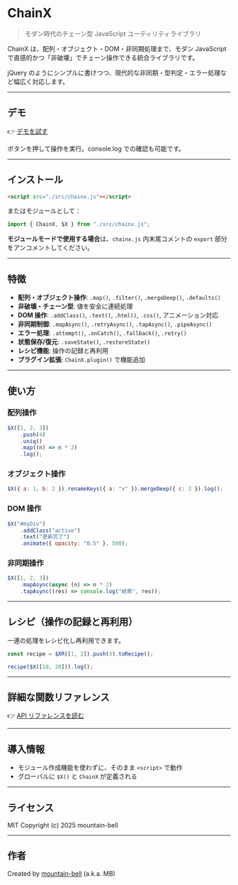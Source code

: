 # ChainX

> モダン時代のチェーン型 JavaScript ユーティリティライブラリ

ChainX は、配列・オブジェクト・DOM・非同期処理まで、モダン JavaScript で直感的かつ「非破壊」でチェーン操作できる統合ライブラリです。

jQuery のようにシンプルに書けつつ、現代的な非同期・型判定・エラー処理など幅広く対応します。

---

## デモ

👉 [デモを試す](https://mountain-bell.github.io/chainx/test/demo.html)

ボタンを押して操作を実行。console.log での確認も可能です。

---

## インストール

```html
<script src="./src/chainx.js"></script>
```

またはモジュールとして：

```js
import { ChainX, $X } from "./src/chainx.js";
```

**モジュールモードで使用する場合**は、`chainx.js` 内末尾コメントの `export` 部分をアンコメントしてください。

---

## 特徴

- **配列・オブジェクト操作**: `.map()`, `.filter()`, `.mergeDeep()`, `.defaults()`
- **非破壊・チェーン型**: 値を安全に連続処理
- **DOM 操作**: `.addClass()`, `.text()`, `.html()`, `.css()`, アニメーション対応
- **非同期制御**: `.mapAsync()`, `.retryAsync()`, `.tapAsync()`, `.pipeAsync()`
- **エラー処理**: `.attempt()`, `.onCatch()`, `.fallback()`, `.retry()`
- **状態保存/復元**: `.saveState()`, `.restoreState()`
- **レシピ機能**: 操作の記録と再利用
- **プラグイン拡張**: `ChainX.plugin()` で機能追加

---

## 使い方

### 配列操作

```js
$X([1, 2, 3])
	.push(4)
	.uniq()
	.map((n) => n * 2)
	.log();
```

### オブジェクト操作

```js
$X({ a: 1, b: 2 }).renameKeys({ a: "x" }).mergeDeep({ c: 3 }).log();
```

### DOM 操作

```js
$X("#myDiv")
	.addClass("active")
	.text("更新完了")
	.animate({ opacity: "0.5" }, 500);
```

### 非同期操作

```js
$X([1, 2, 3])
	.mapAsync(async (n) => n * 2)
	.tapAsync((res) => console.log("結果", res));
```

---

## レシピ（操作の記録と再利用）

一連の処理をレシピ化し再利用できます。

```js
const recipe = $XR([1, 2]).push(3).toRecipe();

recipe($X([10, 20])).log();
```

---

## 詳細な関数リファレンス

👉 [API リファレンスを読む](./docs/api-reference.md)

---

## 導入情報

- モジュール作成機能を使わずに、そのまま `<script>` で動作
- グローバルに `$X()` と `ChainX` が定義される

---

## ライセンス

MIT
Copyright (c) 2025 mountain-bell

---

## 作者

Created by [mountain-bell](https://github.com/mountain-bell) (a.k.a. MB)
